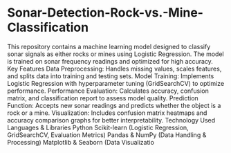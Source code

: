 # Sonar-Detection-Rock-vs.-Mine-Classification
 This repository contains a machine learning model designed to classify sonar signals as either rocks or mines using Logistic Regression. The model is trained on sonar frequency readings and optimized for high accuracy.  Key Features Data Preprocessing: Handles missing values, scales features, and splits data into training and testing sets. Model Training: Implements Logistic Regression with hyperparameter tuning (GridSearchCV) to optimize performance. Performance Evaluation: Calculates accuracy, confusion matrix, and classification report to assess model quality. Prediction Function: Accepts new sonar readings and predicts whether the object is a rock or a mine. Visualization: Includes confusion matrix heatmaps and accuracy comparison graphs for better interpretability. Technology Used Languages & Libraries Python Scikit-learn (Logistic Regression, GridSearchCV, Evaluation Metrics) Pandas & NumPy (Data Handling & Processing) Matplotlib & Seaborn (Data Visualizatio
